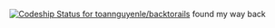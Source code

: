 [ ![Codeship Status for toannguyenle/backtorails](https://codeship.com/projects/96bd34c0-de48-0133-d3db-5e9acf2db2e6/status?branch=master)](https://codeship.com/projects/144686)
found my way back